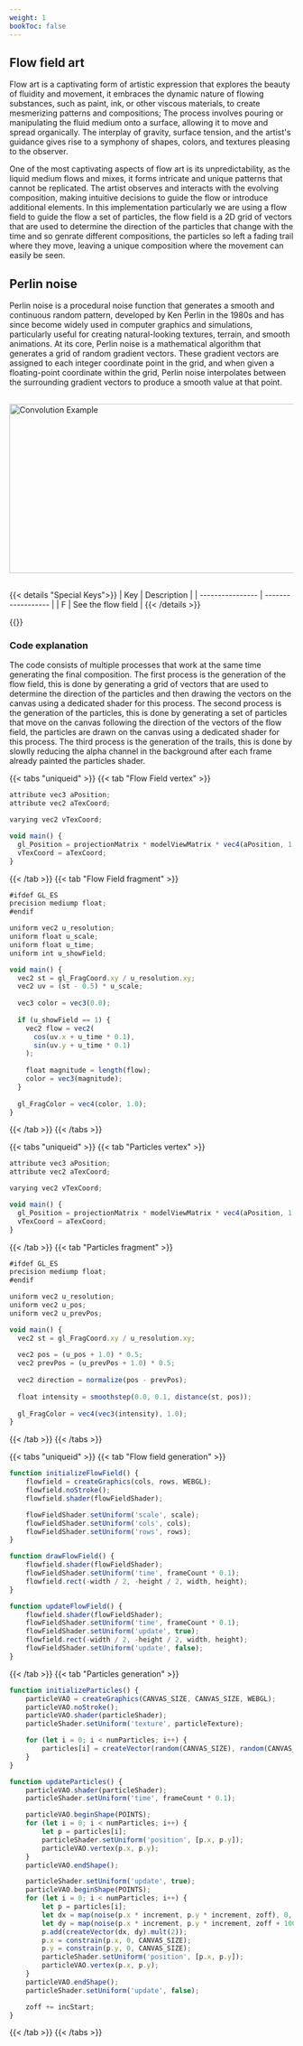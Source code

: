 ```yaml
---
weight: 1
bookToc: false
---
```


## Flow field art
Flow art is a captivating form of artistic expression that explores the beauty of fluidity and movement, it embraces the dynamic nature of flowing substances, such as paint, ink, or other viscous materials, to create mesmerizing patterns and compositions; The process involves pouring or manipulating the fluid medium onto a surface, allowing it to move and spread organically. The interplay of gravity, surface tension, and the artist's guidance gives rise to a symphony of shapes, colors, and textures pleasing to the observer.

One of the most captivating aspects of flow art is its unpredictability, as the liquid medium flows and mixes, it forms intricate and unique patterns that cannot be replicated. The artist observes and interacts with the evolving composition, making intuitive decisions to guide the flow or introduce additional elements. In this implementation particularly we are using a flow field to guide the flow a set of particles, the flow field is a 2D grid of vectors that are used to determine the direction of the particles that change with the time and so genrate different compositions, the particles so left a fading trail where they move, leaving a unique composition where the movement can easily be seen.

## Perlin noise
Perlin noise is a procedural noise function that generates a smooth and continuous random pattern, developed by Ken Perlin in the 1980s and has since become widely used in computer graphics and simulations, particularly useful for creating natural-looking textures, terrain, and smooth animations. At its core, Perlin noise is a mathematical algorithm that generates a grid of random gradient vectors. These gradient vectors are assigned to each integer coordinate point in the grid, and when given a floating-point coordinate within the grid, Perlin noise interpolates between the surrounding gradient vectors to produce a smooth value at that point.

<img src="/showcase/assets/image/perlin_noise.jpeg" alt="Convolution Example" style="height: 300px; width:600px; margin: 30px auto; display: block;"/>

{{< details "Special Keys">}}
| Key              | Description        |
| ---------------- | ------------------ |
| F                | See the flow field |
{{< /details >}}

{{<p5-iframe ver="1.4.2" sketch="/showcase/sketches/flow_field.js" width="600" height="600" marginWidth="0" marginHeight="0" scrolling="no">}}

### Code explanation
The code consists of multiple processes that work at the same time generating the final composition. The first process is the generation of the flow field, this is done by generating a grid of vectors that are used to determine the direction of the particles and then drawing the vectors on the canvas using a dedicated shader for this process. The second process is the generation of the particles, this is done by generating a set of particles that move on the canvas following the direction of the vectors of the flow field, the particles are drawn on the canvas using a dedicated shader for this process. The third process is the generation of the trails, this is done by slowlly reducing the alpha channel in the background after each frame already painted the particles shader.

{{< tabs "uniqueid" >}}
{{< tab "Flow Field vertex" >}}
```javascript
attribute vec3 aPosition;
attribute vec2 aTexCoord;

varying vec2 vTexCoord;

void main() {
  gl_Position = projectionMatrix * modelViewMatrix * vec4(aPosition, 1.0);
  vTexCoord = aTexCoord;
}
```
{{< /tab >}}
{{< tab "Flow Field fragment" >}}
```javascript
#ifdef GL_ES
precision mediump float;
#endif

uniform vec2 u_resolution;
uniform float u_scale;
uniform float u_time;
uniform int u_showField;

void main() {
  vec2 st = gl_FragCoord.xy / u_resolution.xy;
  vec2 uv = (st - 0.5) * u_scale;
  
  vec3 color = vec3(0.0);
  
  if (u_showField == 1) {
    vec2 flow = vec2(
      cos(uv.x + u_time * 0.1),
      sin(uv.y + u_time * 0.1)
    );
    
    float magnitude = length(flow);
    color = vec3(magnitude);
  }
  
  gl_FragColor = vec4(color, 1.0);
}
``` 
{{< /tab >}}
{{< /tabs >}}

{{< tabs "uniqueid" >}}
{{< tab "Particles vertex" >}}
```javascript
attribute vec3 aPosition;
attribute vec2 aTexCoord;

varying vec2 vTexCoord;

void main() {
  gl_Position = projectionMatrix * modelViewMatrix * vec4(aPosition, 1.0);
  vTexCoord = aTexCoord;
}
```
{{< /tab >}}
{{< tab "Particles fragment" >}}
```javascript
#ifdef GL_ES
precision mediump float;
#endif

uniform vec2 u_resolution;
uniform vec2 u_pos;
uniform vec2 u_prevPos;

void main() {
  vec2 st = gl_FragCoord.xy / u_resolution.xy;
  
  vec2 pos = (u_pos + 1.0) * 0.5;
  vec2 prevPos = (u_prevPos + 1.0) * 0.5;
  
  vec2 direction = normalize(pos - prevPos);
  
  float intensity = smoothstep(0.0, 0.1, distance(st, pos));
  
  gl_FragColor = vec4(vec3(intensity), 1.0);
}
``` 
{{< /tab >}}
{{< /tabs >}}

{{< tabs "uniqueid" >}}
{{< tab "Flow field generation" >}}
```javascript
function initializeFlowField() {
    flowfield = createGraphics(cols, rows, WEBGL);
    flowfield.noStroke();
    flowfield.shader(flowFieldShader);

    flowFieldShader.setUniform('scale', scale);
    flowFieldShader.setUniform('cols', cols);
    flowFieldShader.setUniform('rows', rows);
}

function drawFlowField() {
    flowfield.shader(flowFieldShader);
    flowFieldShader.setUniform('time', frameCount * 0.1);
    flowfield.rect(-width / 2, -height / 2, width, height);
}

function updateFlowField() {
    flowfield.shader(flowFieldShader);
    flowFieldShader.setUniform('time', frameCount * 0.1);
    flowFieldShader.setUniform('update', true);
    flowfield.rect(-width / 2, -height / 2, width, height);
    flowFieldShader.setUniform('update', false);
}
```
{{< /tab >}}
{{< tab "Particles generation" >}}
```javascript
function initializeParticles() {
    particleVAO = createGraphics(CANVAS_SIZE, CANVAS_SIZE, WEBGL);
    particleVAO.noStroke();
    particleVAO.shader(particleShader);
    particleShader.setUniform('texture', particleTexture);

    for (let i = 0; i < numParticles; i++) {
        particles[i] = createVector(random(CANVAS_SIZE), random(CANVAS_SIZE));
    }
}

function updateParticles() {
    particleVAO.shader(particleShader);
    particleShader.setUniform('time', frameCount * 0.1);

    particleVAO.beginShape(POINTS);
    for (let i = 0; i < numParticles; i++) {
        let p = particles[i];
        particleShader.setUniform('position', [p.x, p.y]);
        particleVAO.vertex(p.x, p.y);
    }
    particleVAO.endShape();

    particleShader.setUniform('update', true);
    particleVAO.beginShape(POINTS);
    for (let i = 0; i < numParticles; i++) {
        let p = particles[i];
        let dx = map(noise(p.x * increment, p.y * increment, zoff), 0, 1, -1, 1);
        let dy = map(noise(p.x * increment, p.y * increment, zoff + 100), 0, 1, -1, 1);
        p.add(createVector(dx, dy).mult(2));
        p.x = constrain(p.x, 0, CANVAS_SIZE);
        p.y = constrain(p.y, 0, CANVAS_SIZE);
        particleShader.setUniform('position', [p.x, p.y]);
        particleVAO.vertex(p.x, p.y);
    }
    particleVAO.endShape();
    particleShader.setUniform('update', false);

    zoff += incStart;
}
```
{{< /tab >}}
{{< /tabs >}}